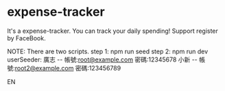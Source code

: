 # expense-tracker
It's a expense-tracker. You can track your daily spending!
Support register by FaceBook.

NOTE: There are two scripts.
step 1: npm run seed 
step 2: npm run dev
userSeeder:
廣志 -- 帳號:root@example.com 密碼:12345678
小新 -- 帳號:root2@example.com 密碼:123456789

EN
